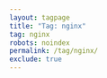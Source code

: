```yaml
---
layout: tagpage
title: "Tag: nginx"
tag: nginx
robots: noindex
permalink: /tag/nginx/
exclude: true
---
```

